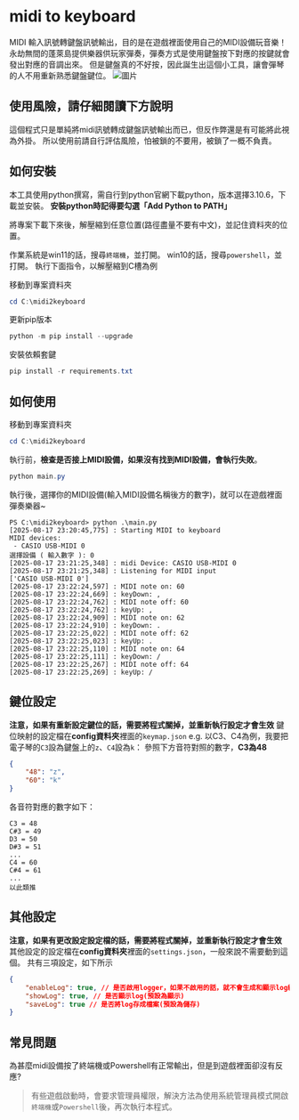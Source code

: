 # midi to keyboard

MIDI 輸入訊號轉鍵盤訊號輸出，目的是在遊戲裡面使用自己的MIDI設備玩音樂！
永劫無間的蓬萊島提供樂器供玩家彈奏，彈奏方式是使用鍵盤按下對應的按鍵就會發出對應的音調出來。
但是鍵盤真的不好按，因此誕生出這個小工具，讓會彈琴的人不用重新熟悉鍵盤鍵位。
![圖片](images/screenshot.png)

## 使用風險，請仔細閱讀下方說明
這個程式只是單純將midi訊號轉成鍵盤訊號輸出而已，但反作弊還是有可能將此視為外掛。
所以使用前請自行評估風險，怕被鎖的不要用，被鎖了一概不負責。

## 如何安裝

本工具使用python撰寫，需自行到python官網下載python，版本選擇3.10.6，下載並安裝。
**安裝python時記得要勾選「Add Python to PATH」**

將專案下載下來後，解壓縮到任意位置(路徑盡量不要有中文)，並記住資料夾的位置。

作業系統是win11的話，搜尋`終端機`，並打開。
win10的話，搜尋`powershell`，並打開。
執行下面指令，以解壓縮到C槽為例

移動到專案資料夾

```powershell
cd C:\midi2keyboard
```

更新pip版本

```powershell
python -m pip install --upgrade
```

安裝依賴套鍵

```powershell
pip install -r requirements.txt

```

## 如何使用

移動到專案資料夾

```powershell
cd C:\midi2keyboard
```

執行前，**檢查是否接上MIDI設備，如果沒有找到MIDI設備，會執行失敗**。

```powershell
python main.py
```

執行後，選擇你的MIDI設備(輸入MIDI設備名稱後方的數字)，就可以在遊戲裡面彈奏樂器~

```plaintext
PS C:\midi2keyboard> python .\main.py
[2025-08-17 23:20:45,775] : Starting MIDI to keyboard
MIDI devices:
 - CASIO USB-MIDI 0
選擇設備 ( 輸入數字 ): 0
[2025-08-17 23:21:25,348] : midi Device: CASIO USB-MIDI 0
[2025-08-17 23:21:25,348] : Listening for MIDI input
['CASIO USB-MIDI 0']
[2025-08-17 23:22:24,597] : MIDI note on: 60
[2025-08-17 23:22:24,669] : keyDown: ,
[2025-08-17 23:22:24,762] : MIDI note off: 60
[2025-08-17 23:22:24,762] : keyUp: ,
[2025-08-17 23:22:24,909] : MIDI note on: 62
[2025-08-17 23:22:24,910] : keyDown: .
[2025-08-17 23:22:25,022] : MIDI note off: 62
[2025-08-17 23:22:25,023] : keyUp: .
[2025-08-17 23:22:25,110] : MIDI note on: 64
[2025-08-17 23:22:25,111] : keyDown: /
[2025-08-17 23:22:25,267] : MIDI note off: 64
[2025-08-17 23:22:25,269] : keyUp: /
```

## 鍵位設定

**注意，如果有重新設定鍵位的話，需要將程式關掉，並重新執行設定才會生效**
鍵位映射的設定檔在**config資料夾**裡面的`keymap.json`
e.g. 以C3、C4為例，我要把電子琴的`C3`設為鍵盤上的`z`、`C4`設為`k`：
參照下方音符對照的數字，**C3為48**

```json
{
    "48": "z",
    "60": "k"
}
```

各音符對應的數字如下：

```plaintext
C3 = 48
C#3 = 49
D3 = 50
D#3 = 51
...
C4 = 60
C#4 = 61
...
以此類推

```

## 其他設定

**注意，如果有更改設定設定檔的話，需要將程式關掉，並重新執行設定才會生效**
其他設定的設定檔在**config資料夾**裡面的`settings.json`，一般來說不需要動到這個。
共有三項設定，如下所示

```json
{
    "enableLog": true, // 是否啟用logger，如果不啟用的話，就不會生成和顯示log紀錄(預設為啟用)
    "showLog": true, // 是否顯示log(預設為顯示)
    "saveLog": true // 是否將log存成檔案(預設為儲存)
}
```

## 常見問題

為甚麼midi設備按了終端機或Powershell有正常輸出，但是到遊戲裡面卻沒有反應?
> 有些遊戲啟動時，會要求管理員權限，解決方法為使用系統管理員模式開啟`終端機`或`Powershell`後，再次執行本程式。
